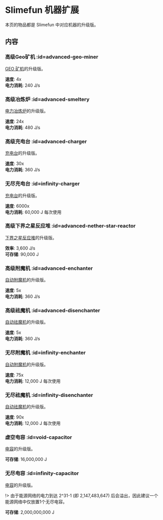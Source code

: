 # Slimefun 机器扩展

本页的物品都是 Slimefun 中对应机器的升级版。 

## 内容

### 高级Geo矿机 :id=advanced-geo-miner

[GEO 矿机](https://slimefun-wiki.guizhanss.cn/GEO-Miner)的升级版。

**速度**: 4x  
**电力消耗**: 240 J/s

### 高级冶炼炉 :id=advanced-smeltery

[电力冶炼炉](https://slimefun-wiki.guizhanss.cn/Electric-Smeltery)的升级版。

**速度**: 24x  
**电力消耗**: 480 J/s

### 高级充电台 :id=advanced-charger

[充电台](https://slimefun-wiki.guizhanss.cn/Charging-Bench)的升级版。

**速度**: 30x  
**电力消耗**: 360 J/s

### 无尽充电台 :id=infinity-charger

[充电台](https://slimefun-wiki.guizhanss.cn/Charging-Bench)的升级版。

**速度**: 6000x  
**电力消耗**: 60,000 J 每次使用

### 高级下界之星反应堆 :id=advanced-nether-star-reactor

[下界之星反应堆](https://slimefun-wiki.guizhanss.cn/Reactors)的升级版。
 
**效率**: 3,600 J/s  
**可存储**: 90,000 J

### 高级附魔机 :id=advanced-enchanter

[自动附魔机](https://slimefun-wiki.guizhanss.cn/Auto-Enchanter)的升级版。

**速度**: 5x  
**电力消耗**: 360 J/s

### 高级祛魔机 :id=advanced-disenchanter

[自动祛魔机](https://slimefun-wiki.guizhanss.cn/Auto-Disenchanter)的升级版。

**速度**: 5x  
**电力消耗**: 360 J/s

### 无尽附魔机 :id=infinity-enchanter

[自动附魔机](https://slimefun-wiki.guizhanss.cn/Auto-Enchanter)的升级版。

**速度**: 75x  
**电力消耗**: 12,000 J 每次使用

### 无尽祛魔机 :id=infinity-disenchanter

[自动祛魔机](https://slimefun-wiki.guizhanss.cn/Auto-Disenchanter)的升级版。

**速度**: 90x  
**电力消耗**: 12,000 J 每次使用

### 虚空电容 :id=void-capacitor

[电容](https://slimefun-wiki.guizhanss.cn/Energy-Capacitors)的升级版。

**可存储**: 16,000,000 J

### 无尽电容 :id=infinity-capacitor

[电容](https://slimefun-wiki.guizhanss.cn/Energy-Capacitors)的升级版。

!> 由于能源网络的电力到达 2^31-1 (即 2,147,483,647) 后会溢出，因此建议一个能源网络中仅放置1个无尽电容。

**可存储**: 2,000,000,000 J
